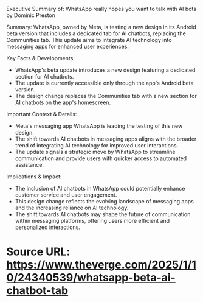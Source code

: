 
Executive Summary of: WhatsApp really hopes you want to talk with AI bots by Dominic Preston

Summary:
WhatsApp, owned by Meta, is testing a new design in its Android beta version that includes a dedicated tab for AI chatbots, replacing the Communities tab. This update aims to integrate AI technology into messaging apps for enhanced user experiences.

Key Facts & Developments:
- WhatsApp's beta update introduces a new design featuring a dedicated section for AI chatbots.
- The update is currently accessible only through the app's Android beta version.
- The design change replaces the Communities tab with a new section for AI chatbots on the app's homescreen.

Important Context & Details:
- Meta's messaging app WhatsApp is leading the testing of this new design.
- The shift towards AI chatbots in messaging apps aligns with the broader trend of integrating AI technology for improved user interactions.
- The update signals a strategic move by WhatsApp to streamline communication and provide users with quicker access to automated assistance.

Implications & Impact:
- The inclusion of AI chatbots in WhatsApp could potentially enhance customer service and user engagement.
- This design change reflects the evolving landscape of messaging apps and the increasing reliance on AI technology.
- The shift towards AI chatbots may shape the future of communication within messaging platforms, offering users more efficient and personalized interactions.

Source URL: https://www.theverge.com/2025/1/10/24340539/whatsapp-beta-ai-chatbot-tab
==================================================
